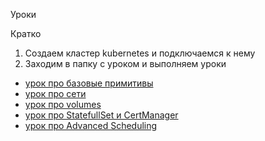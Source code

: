 Уроки

Кратко

1) Создаем кластер kubernetes и подключаемся к нему
2) Заходим в папку с уроком и выполняем уроки




- [урок про базовые примитивы](lesson-1/)
- [урок про сети](lesson-2/)
- [урок про volumes](lesson-3/)
- [урок про StatefullSet и CertManager](lesson-4/)
- [урок про Advanced Scheduling](lesson-5/)
